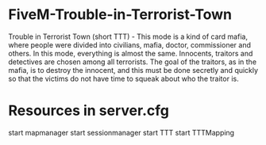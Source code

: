 # FiveM-Trouble-in-Terrorist-Town
Trouble in Terrorist Town (short TTT) - This mode is a kind of card mafia, where people were divided into civilians, mafia, doctor, commissioner and others. In this mode, everything is almost the same. Innocents, traitors and detectives are chosen among all terrorists. The goal of the traitors, as in the mafia, is to destroy the innocent, and this must be done secretly and quickly so that the victims do not have time to squeak about who the traitor is.

# Resources in server.cfg

start mapmanager
start sessionmanager
start TTT
start TTTMapping

